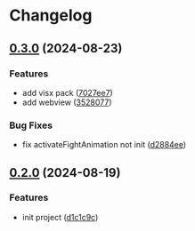 # Changelog

## [0.3.0](https://github.com/nicepkg/vscode-funny/compare/vscode-funny-v0.2.0...vscode-funny-v0.3.0) (2024-08-23)


### Features

* add visx pack ([7027ee7](https://github.com/nicepkg/vscode-funny/commit/7027ee7a05b5e2d7779ec30b95de87f77252b3f9))
* add webview ([3528077](https://github.com/nicepkg/vscode-funny/commit/35280774f7ccf994f4ee599226054df099722a22))


### Bug Fixes

* fix activateFightAnimation not init ([d2884ee](https://github.com/nicepkg/vscode-funny/commit/d2884ee1e6320b69f1eb44f47ec493bb9a712159))

## [0.2.0](https://github.com/nicepkg/vscode-funny/compare/vscode-funny-v0.1.0...vscode-funny-v0.2.0) (2024-08-19)


### Features

* init project ([d1c1c9c](https://github.com/nicepkg/vscode-funny/commit/d1c1c9c7381cd41f730b05cf288146772d17e427))
